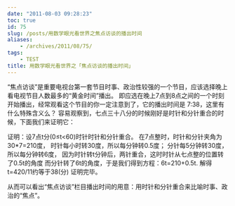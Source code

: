 ```yaml
---
date: "2011-08-03 09:28:23"
toc: true
id: 75
slug: /posts/用数学眼光看世界之焦点访谈的播出时间
aliases:
    - /archives/2011/08/75/
tags:
    - TEST
title: 用数学眼光看世界之「焦点访谈的播出时间」
---
```



“焦点访谈”是重要电视台第一套节目时事、政治性较强的一个节目，应该选择晚上看电视节目人数最多的“黄金时间”播出。
即应选在晚上7点到8点之间的一个时刻开始播出，经常观看这个节目的你一定注意到了，它的播出时间是 7:38，这里有什么特殊含义么？
容易观察到，七点三十八分的时候刚好是时针和分针重合的时候，下面我们来证明它：

证明：设7点t分(0≤t<60)时针时针和分针重合。
在7点整时，时针和分针夹角为30*7=210度，
时针每小时转30度，所以每分钟转0.5度；
分针每5分钟转30度，所以每分钟转6度，
因为时针转t分钟后，两针重合，这时时针从七点整的位置转了0.5t的角度
而分针转了6t的角度，于是我们得到方程：6t=210+0.5t.
解得t=420/11约等于38(分)
证明完毕。

从而可以看出“焦点访谈”栏目播出时间的用意：用时针和分针重合来比喻时事、政治的“焦点”。